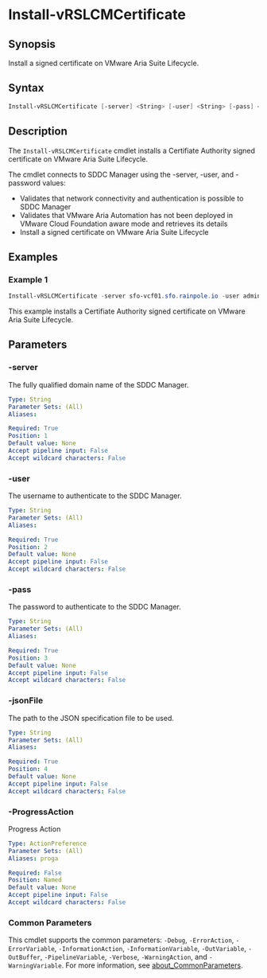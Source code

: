 # Install-vRSLCMCertificate

## Synopsis

Install a signed certificate on VMware Aria Suite Lifecycle.

## Syntax

```powershell
Install-vRSLCMCertificate [-server] <String> [-user] <String> [-pass] <String> [-jsonFile] <String> [-ProgressAction <ActionPreference>] [<CommonParameters>]
```

## Description

The `Install-vRSLCMCertificate` cmdlet installs a Certifiate Authority signed certificate on VMware Aria Suite
Lifecycle.

The cmdlet connects to SDDC Manager using the -server, -user, and -password values:

- Validates that network connectivity and authentication is possible to SDDC Manager
- Validates that VMware Aria Automation has not been deployed in VMware Cloud Foundation aware mode and retrieves its details
- Install a signed certificate on VMware Aria Suite Lifecycle

## Examples

### Example 1

```powershell
Install-vRSLCMCertificate -server sfo-vcf01.sfo.rainpole.io -user administrator@vsphere.local -pass VMw@re1! -jsonFile .\vrslcmDeploySpec.json
```

This example installs a Certifiate Authority signed certificate on VMware Aria Suite Lifecycle.

## Parameters

### -server

The fully qualified domain name of the SDDC Manager.

```yaml
Type: String
Parameter Sets: (All)
Aliases:

Required: True
Position: 1
Default value: None
Accept pipeline input: False
Accept wildcard characters: False
```

### -user

The username to authenticate to the SDDC Manager.

```yaml
Type: String
Parameter Sets: (All)
Aliases:

Required: True
Position: 2
Default value: None
Accept pipeline input: False
Accept wildcard characters: False
```

### -pass

The password to authenticate to the SDDC Manager.

```yaml
Type: String
Parameter Sets: (All)
Aliases:

Required: True
Position: 3
Default value: None
Accept pipeline input: False
Accept wildcard characters: False
```

### -jsonFile

The path to the JSON specification file to be used.

```yaml
Type: String
Parameter Sets: (All)
Aliases:

Required: True
Position: 4
Default value: None
Accept pipeline input: False
Accept wildcard characters: False
```

### -ProgressAction

Progress Action

```yaml
Type: ActionPreference
Parameter Sets: (All)
Aliases: proga

Required: False
Position: Named
Default value: None
Accept pipeline input: False
Accept wildcard characters: False
```

### Common Parameters

This cmdlet supports the common parameters: `-Debug`, `-ErrorAction`, `-ErrorVariable`, `-InformationAction`, `-InformationVariable`, `-OutVariable`, `-OutBuffer`, `-PipelineVariable`, `-Verbose`, `-WarningAction`, and `-WarningVariable`. For more information, see [about_CommonParameters](http://go.microsoft.com/fwlink/?LinkID=113216).
